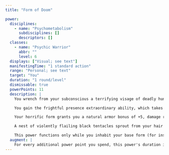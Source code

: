```yaml
---
title: "Form of Doom"

power:
  disciplines:
    - name: "Psychometabolism"
      subdisciplines: []
      descriptors: []
  classes:
    - name: "Psychic Warrior"
      abbr: ""
      level: 6
  displays: ["Visual; see text"]
  manifestingTime: "1 standard action"
  range: "Personal; see text"
  target: "You"
  duration: "1 round/level"
  dismissable: true
  powerPoints: 11
  description: |
    You wrench from your subconscious a terrifying visage of deadly hunger and become one with it. You are transformed into a nightmarish version of yourself, complete with an ooze-sleek skin coating, lashing tentacles, and a fright-inducing countenance. You effectively gain a +10 bonus on Disguise checks, though you retain your basic shape and can continue to use your equipment. This power cannot be used to impersonate someone; while horrible, your form is recognizably your own.

    You gain the frightful presence extraordinary ability, which takes effect automatically when you charge a foe. Opponents within 30 feet of you that have fewer Hit Dice or levels than you and that witness your charge become shaken for 5d6 rounds if they fail a Will save (DC 16 + your Cha modifier). An opponent that succeeds on the saving throw is immune to your frightful presence for 24 hours. Frightful presence is a mind-affecting fear effect.

    Your horrific form grants you a natural armor bonus of +5, damage reduction 5/-, and a +4 bonus to your Strength score. In addition, you gain +10 feet to your land speed as well as a +10 bonus on Climb and Jump checks.

    A nest of violently flailing black tentacles sprout from your hair and back. You can make up to four additional attacks with these tentacles in addition to your regular melee attacks in each round that you take a full attack action. You can make tentacle attacks within the space you normally threaten. If you make your tentacle attacks in addition to you regular melee attacks, each tentacle attacks at your highest base attack bonus with a -5 penalty. If you forgo all your other attacks, making only tentacle attacks, you make your tentacle attacks at your highest base attack bonus with no penalty. These tentacles deal 2d8 points of damage plus one-half your Strength bonus on each successful strike.

    This power functions only while you inhabit your base form (for instance, you can't be metamorphed or polymorphed into another form, though you can use claws of the beast, and bite of the wolf in conjunction with this power for your regular attacks), and while your mind resides within your own body.
  augment: |
    For every additional power point you spend, this power's duration increases by 2 rounds.
---
```

